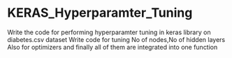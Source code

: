 # KERAS_Hyperparamter_Tuning
Write the code for performing hyperparamter tuning in keras library on diabetes.csv dataset
Write code for tuning No of nodes,No of hidden layers
Also for optimizers and finally all of them are integrated into one function
